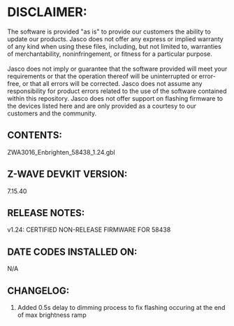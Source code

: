 # DISCLAIMER:
The software is provided "as is" to provide our customers the ability to update our products. Jasco does not offer any express or implied warranty of any kind when using these files, including, but not limited to, warranties of merchantability, noninfringement, or fitness for a particular purpose.<br>
<br>
Jasco does not imply or guarantee that the software provided will meet your requirements or that the operation thereof will be uninterrupted or error-free, or that all errors will be corrected. Jasco does not assume any responsibility for product errors related to the use of the software contained within this repository. Jasco does not offer support on flashing firmware to the devices listed here and are only provided as a courtesy to our customers and the community.

## CONTENTS:
ZWA3016_Enbrighten_58438_1.24.gbl

## Z-WAVE DEVKIT VERSION:
7.15.40

## RELEASE NOTES:
v1.24: CERTIFIED NON-RELEASE FIRMWARE FOR 58438

## DATE CODES INSTALLED ON:
N/A

## CHANGELOG:
1. Added 0.5s delay to dimming process to fix flashing occuring at the end of max brightness ramp